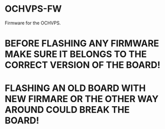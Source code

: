 # OCHVPS-FW
Firmware for the OCHVPS.

# BEFORE FLASHING ANY FIRMWARE MAKE SURE IT BELONGS TO THE CORRECT VERSION OF THE BOARD!

# FLASHING AN OLD BOARD WITH NEW FIRMARE OR THE OTHER WAY AROUND COULD BREAK THE BOARD!
